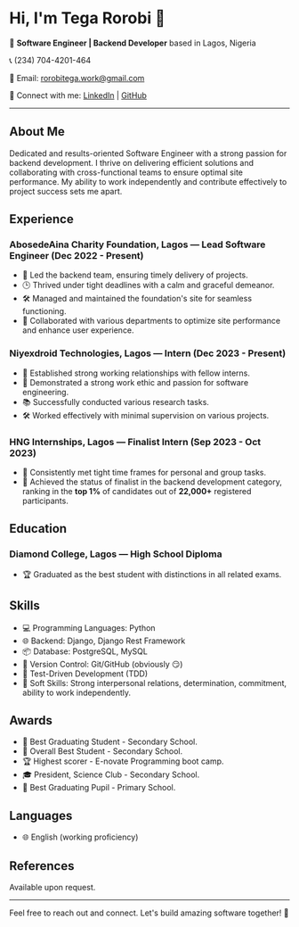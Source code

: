 <!--
### Hi there 👋


**TegaRorobi/TegaRorobi** is a ✨ _special_ ✨ repository because its `README.md` (this file) appears on your GitHub profile.

Here are some ideas to get you started:

- 🔭 I’m currently working on ...
- 🌱 I’m currently learning ...
- 👯 I’m looking to collaborate on ...
- 🤔 I’m looking for help with ...
- 💬 Ask me about ...
- 📫 How to reach me: ...
- 😄 Pronouns: ...
- ⚡ Fun fact: ...
-->

# Hi, I'm Tega Rorobi 👋

🚀 **Software Engineer | Backend Developer** based in Lagos, Nigeria

📞 (234) 704-4201-464

📧 Email: rorobitega.work@gmail.com

🔗 Connect with me: [LinkedIn](https://www.linkedin.com/in/tegarorobi) | [GitHub](https://github.com/tegarorobi)

---

## About Me

Dedicated and results-oriented Software Engineer with a strong passion for backend development. I thrive on delivering efficient solutions and collaborating with cross-functional teams to ensure optimal site performance. My ability to work independently and contribute effectively to project success sets me apart.

## Experience

### AbosedeAina Charity Foundation, Lagos — Lead Software Engineer (Dec 2022 - Present)

- 🚀 Led the backend team, ensuring timely delivery of projects.
- 🕒 Thrived under tight deadlines with a calm and graceful demeanor.
- 🛠️ Managed and maintained the foundation's site for seamless functioning.
- 🤝 Collaborated with various departments to optimize site performance and enhance user experience.

### Niyexdroid Technologies, Lagos — Intern (Dec 2023 - Present)

- 🤝 Established strong working relationships with fellow interns.
- 🎯 Demonstrated a strong work ethic and passion for software engineering.
- 📚 Successfully conducted various research tasks.
- 🛠️ Worked effectively with minimal supervision on various projects.

### HNG Internships, Lagos — Finalist Intern (Sep 2023 - Oct 2023)

- 🎯 Consistently met tight time frames for personal and group tasks.
- 🚀 Achieved the status of finalist in the backend development category, ranking in the **top 1%** of candidates out of **22,000+** registered participants.

## Education

### Diamond College, Lagos — High School Diploma 

- 🏆 Graduated as the best student with distinctions in all related exams.

## Skills

- 💻 Programming Languages: Python
- 🌐 Backend: Django, Django Rest Framework
- 📦 Database: PostgreSQL, MySQL
- 📜 Version Control: Git/GitHub (obviously 😏)
- 🧪 Test-Driven Development (TDD)
- 🤝 Soft Skills: Strong interpersonal relations, determination, commitment, ability to work independently.

## Awards

- 🏅 Best Graduating Student - Secondary School.
- 🥇 Overall Best Student - Secondary School.
- 🏆 Highest scorer - E-novate Programming boot camp.
- 🎓 President, Science Club - Secondary School.
- 🏅 Best Graduating Pupil - Primary School.

## Languages

- 🌐 English (working proficiency)

## References

Available upon request.

---

Feel free to reach out and connect. Let's build amazing software together! 🚀

